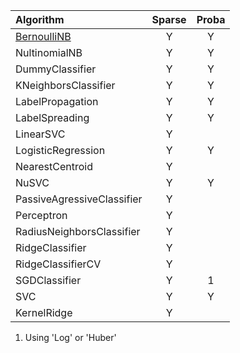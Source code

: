 | Algorithm | Sparse | Proba |
|:----------|:----------:|:----------:|
|[BernoulliNB](http://scikit-learn.org/stable/modules/generated/sklearn.naive_bayes.BernoulliNB.html)|Y|Y|
|NultinomialNB|Y|Y|
|DummyClassifier|Y|Y|
|KNeighborsClassifier|Y|Y|
|LabelPropagation|Y|Y|
|LabelSpreading|Y|Y|
|LinearSVC|Y||
|LogisticRegression|Y|Y|
|NearestCentroid|Y||
|NuSVC|Y|Y|
|PassiveAgressiveClassifier|Y||
|Perceptron|Y||
|RadiusNeighborsClassifier|Y||
|RidgeClassifier|Y||
|RidgeClassifierCV|Y||
|SGDClassifier|Y|1|
|SVC|Y|Y|
|KernelRidge | Y |  |

1. Using 'Log' or 'Huber'
